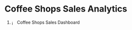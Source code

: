 # Coffee Shops Sales Analytics

1. <img width="13" height="13" alt="image" align = "center" src="https://github.com/user-attachments/assets/8c31ecc1-9c59-4a9f-ae0c-1881ada1ab9e" /> Coffee Shops Sales Dashboard
